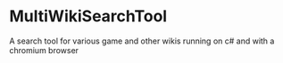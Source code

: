 # MultiWikiSearchTool
A search tool for various game and other wikis running on c# and with a chromium browser
